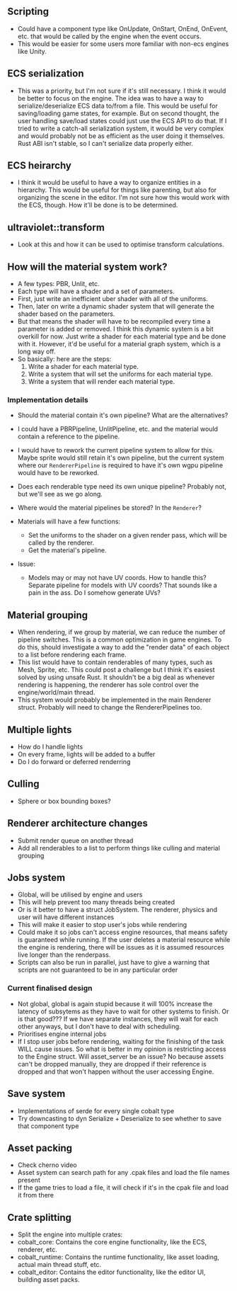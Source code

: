 
## Scripting
- Could have a component type like OnUpdate, OnStart, OnEnd, OnEvent, etc. that would be called by the engine when the event occurs.
- This would be easier for some users more familiar with non-ecs engines like Unity.

## ECS serialization
- This was a priority, but I'm not sure if it's still necessary. I think it would be better to focus on the engine.
  The idea was to have a way to serialize/deserialize ECS data to/from a file. This would be useful for saving/loading game states, for example. But on second thought, the user handling save/load states could just use the ECS API to do that.
  If I tried to write a catch-all serialization system, it would be very complex and would probably not be as efficient as the user doing it themselves. Rust ABI isn't stable, so I can't serialize data properly either.

## ECS heirarchy
- I think it would be useful to have a way to organize entities in a hierarchy. This would be useful for things like parenting, but also for organizing the scene in the editor. I'm not sure how this would work with the ECS, though. How it'll
  be done is to be determined.

## ultraviolet::transform
- Look at this and how it can be used to optimise transform calculations.

## How will the material system work?
- A few types: PBR, Unlit, etc.
- Each type will have a shader and a set of parameters.
- First, just write an inefficient uber shader with all of the uniforms.
- Then, later on write a dynamic shader system that will generate the shader based on the parameters.
- But that means the shader will have to be recompiled every time a parameter is added or removed. I think this dynamic system
  is a bit overkill for now. Just write a shader for each material type and be done with it. However, it'd be useful for a
  material graph system, which is a long way off.
- So basically: here are the steps:
  1. Write a shader for each material type.
  2. Write a system that will set the uniforms for each material type.
  3. Write a system that will render each material type.

### Implementation details
- Should the material contain it's own pipeline? What are the alternatives?
- I could have a PBRPipeline, UnlitPipeline, etc. and the material would contain a reference to the pipeline.
- I would have to rework the current pipeline system to allow for this. Maybe sprite would still retain it's own pipeline, but
  the current system where our `RendererPipeline` is required to have it's own wgpu pipeline would have to be reworked.
- Does each renderable type need its own unique pipeline? Probably not, but we'll see as we go along.
- Where would the material pipelines be stored? In the `Renderer`?   

- Materials will have a few functions:
  - Set the uniforms to the shader on a given render pass, which will be called by the renderer.
  - Get the material's pipeline.

- Issue:
  - Models may or may not have UV coords. How to handle this? Separate pipeline for models with UV coords?
    That sounds like a pain in the ass. Do I somehow generate UVs?

## Material grouping
- When rendering, if we group by material, we can reduce the number of pipeline switches. This is a common optimization in
  game engines. To do this, should investigate a way to add the "render data" of each object to a list before rendering each frame.
- This list would have to contain renderables of many types, such as Mesh, Sprite, etc. This could post a challenge but I think
  it's easiest solved by using unsafe Rust. It shouldn't be a big deal as whenever rendering is happening, the renderer has sole
  control over the engine/world/main thread. 
- This system would probably be implemented in the main Renderer struct. Probably will need to change the RendererPipelines too.

## Multiple lights
- How do I handle lights
- On every frame, lights will be added to a buffer
- Do I do forward or deferred renderring

## Culling 
- Sphere or box bounding boxes?

## Renderer architecture changes
- Submit render queue on another thread
- Add all renderables to a list to perform things like culling and material grouping

## Jobs system
- Global, will be utilised by engine and users
- This will help prevent too many threads being created
- Or is it better to have a struct JobSystem. The renderer, physics and user will have different instances
- This will make it easier to stop user's jobs while rendering
- Could make it so jobs can't access engine resources, that means
  safety is guaranteed while running. If the user deletes a material
  resource while the engine is rendering, there will be issues as it is
  assumed resources live longer than the renderpass.
- Scripts can also be run in parallel, just have to give a warning that scripts are not guaranteed to be in any particular order

### Current finalised design
- Not global, global is again stupid because it will 100% increase the latency of subsytems as
  they have to wait for other systems to finish. Or is that good??? If we have separate 
  instances, they will wait for each other anyways, but I don't have to deal with
  scheduling.
- Prioritises engine internal jobs
- If I stop user jobs before rendering, waiting for the finishing of the task WILL cause issues. 
  So what is better in my opinion is restricting access to the Engine struct. Will asset_server
  be an issue? No because assets can't be dropped manually, they are dropped if their reference
  is dropped and that won't happen without the user accessing Engine.

## Save system
- Implementations of serde for every single cobalt type
- Try downcasting to dyn Serialize + Deserialize to see whether to save that component type

## Asset packing
- Check cherno video
- Asset system can search path for any .cpak files and load the file names present
- If the game tries to load a file, it will check if it's in the cpak file and load it from there

## Crate splitting
- Split the engine into multiple crates:
- cobalt_core: Contains the core engine functionality, like the ECS, renderer, etc.
- cobalt_runtime: Contains the runtime functionality, like asset loading, actual main thread stuff, etc.
- cobalt_editor: Contains the editor functionality, like the editor UI, building asset packs.